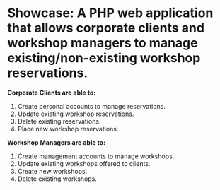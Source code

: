 # Showcase: A PHP web application that allows corporate clients and workshop managers to manage existing/non-existing workshop reservations.

**Corporate Clients are able to:**

1. Create personal accounts to manage reservations.
2. Update existing workshop reservations.
3. Delete existing reservations.
4. Place new workshop reservations.

**Workshop Managers are able to:**

1. Create management accounts to manage workshops.
2. Update existing workshops offered to clients.
3. Create new workshops.
5. Delete existing workshops.
